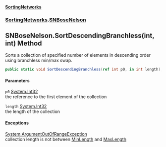 #### [SortingNetworks](index.md 'index')
### [SortingNetworks](SortingNetworks.md 'SortingNetworks').[SNBoseNelson](SortingNetworks_SNBoseNelson.md 'SortingNetworks.SNBoseNelson')
## SNBoseNelson.SortDescendingBranchless(int, int) Method
Sorts a collection of specified number of elements in descending order using branchless min/max swap.  
```csharp
public static void SortDescendingBranchless(ref int p0, in int length);
```
#### Parameters
<a name='SortingNetworks_SNBoseNelson_SortDescendingBranchless(int_int)_p0'></a>
`p0` [System.Int32](https://docs.microsoft.com/en-us/dotnet/api/System.Int32 'System.Int32')  
the reference to the first element of the collection
  
<a name='SortingNetworks_SNBoseNelson_SortDescendingBranchless(int_int)_length'></a>
`length` [System.Int32](https://docs.microsoft.com/en-us/dotnet/api/System.Int32 'System.Int32')  
the length of the collection
  
#### Exceptions
[System.ArgumentOutOfRangeException](https://docs.microsoft.com/en-us/dotnet/api/System.ArgumentOutOfRangeException 'System.ArgumentOutOfRangeException')  
collection length is not between [MinLength](SortingNetworks_SNBoseNelson_MinLength.md 'SortingNetworks.SNBoseNelson.MinLength') and [MaxLength](SortingNetworks_SNBoseNelson_MaxLength.md 'SortingNetworks.SNBoseNelson.MaxLength')

